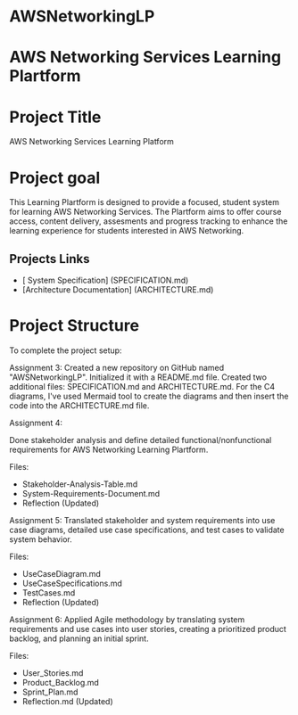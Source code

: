 # AWSNetworkingLP

# AWS Networking Services Learning Plartform

# Project Title
AWS Networking Services Learning Platform

# Project goal
This Learning Plartform is designed to provide a focused, student system for learning AWS Networking Services. The Plartform aims to offer course access, content delivery, assesments and progress tracking to enhance the learning experience for students interested in AWS Networking.


## Projects Links

- [ System Specification] (SPECIFICATION.md)
- [Architecture Documentation] (ARCHITECTURE.md)

# Project Structure

To complete the project setup:

Assignment 3:
    Created a new repository on GitHub named "AWSNetworkingLP".
    Initialized it with a README.md file.
    Created two additional files: SPECIFICATION.md and ARCHITECTURE.md.
    For the C4 diagrams, I've used Mermaid tool to create the diagrams and then insert the code into the ARCHITECTURE.md file.

Assignment 4:

Done stakeholder analysis and define detailed functional/nonfunctional requirements for AWS Networking Learning Plartform.

Files:
- Stakeholder-Analysis-Table.md
- System-Requirements-Document.md
- Reflection (Updated)

Assignment 5:
Translated stakeholder and system requirements into use case diagrams, detailed use case specifications, and test cases to validate system behavior.

Files:
- UseCaseDiagram.md
- UseCaseSpecifications.md
- TestCases.md
- Reflection (Updated)

Assignment 6:
Applied Agile methodology by translating system requirements and use cases into user stories, creating a prioritized product backlog, and planning an initial sprint.

Files:

- User_Stories.md
- Product_Backlog.md
- Sprint_Plan.md
- Reflection.md (Updated)
